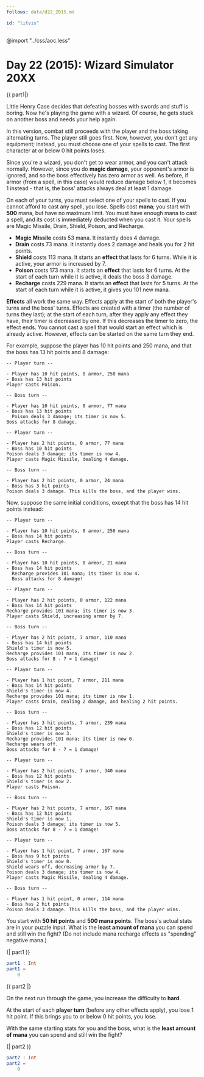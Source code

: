 ```yaml
---
follows: data/d22_2015.md

id: "litvis"
---
```


@import "../css/aoc.less"

# Day 22 (2015): Wizard Simulator 20XX

{( part1|}

Little Henry Case decides that defeating bosses with swords and stuff is boring. Now he's playing the game with a wizard. Of course, he gets stuck on another boss and needs your help again.

In this version, combat still proceeds with the player and the boss taking alternating turns. The player still goes first. Now, however, you don't get any equipment; instead, you must choose one of your spells to cast. The first character at or below 0 hit points loses.

Since you're a wizard, you don't get to wear armor, and you can't attack normally. However, since you do **magic damage**, your opponent's armor is ignored, and so the boss effectively has zero armor as well. As before, if armor (from a spell, in this case) would reduce damage below 1, it becomes 1 instead - that is, the boss' attacks always deal at least 1 damage.

On each of your turns, you must select one of your spells to cast. If you cannot afford to cast any spell, you lose. Spells cost **mana**; you start with **500** mana, but have no maximum limit. You must have enough mana to cast a spell, and its cost is immediately deducted when you cast it. Your spells are Magic Missile, Drain, Shield, Poison, and Recharge.

- **Magic Missile** costs 53 mana. It instantly does 4 damage.
- **Drain** costs 73 mana. It instantly does 2 damage and heals you for 2 hit points.
- **Shield** costs 113 mana. It starts an **effect** that lasts for 6 turns. While it is active, your armor is increased by 7.
- **Poison** costs 173 mana. It starts an **effect** that lasts for 6 turns. At the start of each turn while it is active, it deals the boss 3 damage.
- **Recharge** costs 229 mana. It starts an **effect** that lasts for 5 turns. At the start of each turn while it is active, it gives you 101 new mana.

**Effects** all work the same way. Effects apply at the start of both the player's turns and the boss' turns. Effects are created with a timer (the number of turns they last); at the start of each turn, after they apply any effect they have, their timer is decreased by one. If this decreases the timer to zero, the effect ends. You cannot cast a spell that would start an effect which is already active. However, effects can be started on the same turn they end.

For example, suppose the player has 10 hit points and 250 mana, and that the boss has 13 hit points and 8 damage:

```
-- Player turn --

- Player has 10 hit points, 0 armor, 250 mana
- Boss has 13 hit points
Player casts Poison.

-- Boss turn --

- Player has 10 hit points, 0 armor, 77 mana
- Boss has 13 hit points
  Poison deals 3 damage; its timer is now 5.
Boss attacks for 8 damage.

-- Player turn --

- Player has 2 hit points, 0 armor, 77 mana
- Boss has 10 hit points
Poison deals 3 damage; its timer is now 4.
Player casts Magic Missile, dealing 4 damage.

-- Boss turn --

- Player has 2 hit points, 0 armor, 24 mana
- Boss has 3 hit points
Poison deals 3 damage. This kills the boss, and the player wins.
```

Now, suppose the same initial conditions, except that the boss has 14 hit points instead:

```
-- Player turn --

- Player has 10 hit points, 0 armor, 250 mana
- Boss has 14 hit points
Player casts Recharge.

-- Boss turn --

- Player has 10 hit points, 0 armor, 21 mana
- Boss has 14 hit points
  Recharge provides 101 mana; its timer is now 4.
  Boss attacks for 8 damage!

-- Player turn --

- Player has 2 hit points, 0 armor, 122 mana
- Boss has 14 hit points
Recharge provides 101 mana; its timer is now 3.
Player casts Shield, increasing armor by 7.

-- Boss turn --

- Player has 2 hit points, 7 armor, 110 mana
- Boss has 14 hit points
Shield's timer is now 5.
Recharge provides 101 mana; its timer is now 2.
Boss attacks for 8 - 7 = 1 damage!

-- Player turn --

- Player has 1 hit point, 7 armor, 211 mana
- Boss has 14 hit points
Shield's timer is now 4.
Recharge provides 101 mana; its timer is now 1.
Player casts Drain, dealing 2 damage, and healing 2 hit points.

-- Boss turn --

- Player has 3 hit points, 7 armor, 239 mana
- Boss has 12 hit points
Shield's timer is now 3.
Recharge provides 101 mana; its timer is now 0.
Recharge wears off.
Boss attacks for 8 - 7 = 1 damage!

-- Player turn --

- Player has 2 hit points, 7 armor, 340 mana
- Boss has 12 hit points
Shield's timer is now 2.
Player casts Poison.

-- Boss turn --

- Player has 2 hit points, 7 armor, 167 mana
- Boss has 12 hit points
Shield's timer is now 1.
Poison deals 3 damage; its timer is now 5.
Boss attacks for 8 - 7 = 1 damage!

-- Player turn --

- Player has 1 hit point, 7 armor, 167 mana
- Boss has 9 hit points
Shield's timer is now 0.
Shield wears off, decreasing armor by 7.
Poison deals 3 damage; its timer is now 4.
Player casts Magic Missile, dealing 4 damage.

-- Boss turn --

- Player has 1 hit point, 0 armor, 114 mana
- Boss has 2 hit points
Poison deals 3 damage. This kills the boss, and the player wins.
```

You start with **50 hit points** and **500 mana points**. The boss's actual stats are in your puzzle input. What is the **least amount of mana** you can spend and still win the fight? (Do not include mana recharge effects as "spending" negative mana.)

{| part1 )}

```elm {l r}
part1 : Int
part1 =
    0
```

{( part2 |}

On the next run through the game, you increase the difficulty to **hard**.

At the start of each **player turn** (before any other effects apply), you lose 1 hit point. If this brings you to or below 0 hit points, you lose.

With the same starting stats for you and the boss, what is the **least amount of mana** you can spend and still win the fight?

{| part2 )}

```elm {l r}
part2 : Int
part2 =
    0
```
